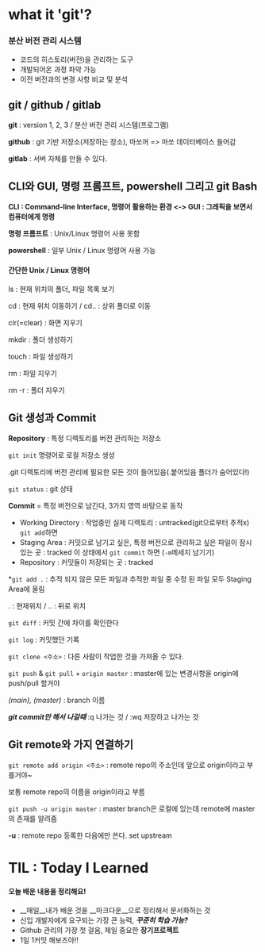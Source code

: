 # what it 'git'?

### 분산 버전 관리 시스템

- 코드의 히스토리(버전)을 관리하는 도구
- 개발되어온 과정 파악 가능
- 이전 버전과의 변경 사항 비교 및 분석



## git / github / gitlab

**git** : version 1, 2, 3 / 분산 버전 관리 시스템(프로그램)

**github** : git 기반 저장소(저장하는 장소), 마쏘꺼 => 마쏘 데이터베이스 들어감

**gitlab** : 서버 자체를 만들 수 있다.



## CLI와 GUI, 명령 프롬프트, powershell 그리고 git  Bash

**CLI : Command-line Interface, 명령어 활용하는 환경 <-> GUI : 그래픽을 보면서 컴퓨터에게 명령**

__명령 프롬프트__ : Unix/Linux 명령어 사용 못함 

__powershell__ : 일부 Unix / Linux 명령어 사용 가능



#### 간단한 Unix / Linux 명령어

ls : 현재 위치의 폴더, 파일 목록 보기

cd <path> : 현재 위치 이동하기 / cd.. : 상위 폴더로 이동

clr(=clear) : 화면 지우기

mkdir <name> : 폴더 생성하기

touch <name> : 파일 생성하기 

rm <name>  : 파일 지우기

rm -r <name> : 폴더 지우기



## Git 생성과 Commit

**Repository**  : 특정 디렉토리를 버전 관리하는 저장소

`git init` 명령어로 로컬 저장소 생성

.git 디렉토리에 버전 관리에 필요한 모든 것이 들어있음(.붙어있음 폴더가 숨어있다!)

`git status` : git 상태



__Commit__ = 특정 버전으로 남긴다, 3가지 영역 바탕으로 동작 

- Working Directory : 작업중인 실제 디렉토리 : untracked(git으로부터 추적x) `git add`하면
- Staging Area : 커밋으로 남기고 싶은, 특정 버전으로 관리하고 싶은 파일이 잠시 있는 곳 : tracked 이 상태에서 `git commit` 하면 (`-m`메세지 남기기)
- Repository : 커밋들이 저장되는 곳 : tracked 

*`git add .` : 추적 되지 않은 모든 파일과 추적한 파일 중 수정 된 파일 모두 Staging Area에 올림

. : 현재위치 / .. : 뒤로 위치



`git diff` : 커밋 간에 차이를 확인한다

`git log` : 커밋했던 기록

`git clone <주소>` : 다른 사람이 작업한 것을 가져올 수 있다.

`git push` & `git pull` + `origin master` : master에 있는 변경사항을 origin에 push/pull 할거야

_(main), (master)_ : branch 이름

___git commit만 해서 나갈때___   :q 나가는 것 / :wq 저장하고 나가는 것



## Git remote와 가지 연결하기

`git remote add origin <주소>` : remote repo의 주소인데 앞으로 origin이라고 부를거야~

보통 remote repo의 이름을 origin이라고 부름

`git push -u origin master` : master branch은 로컬에 있는데 remote에 master의 존재를 알려줌

__-u__ : remote repo 등록한 다음에만 쓴다. set upstream





# TIL : Today I Learned

#### 오늘 배운 내용을 정리해요!

- __매일__내가 배운 것을 __마크다운__으로 정리해서 문서화하는 것
- 신입 개발자에게 요구되는 가장 큰 능력, ___꾸준히 학습 가능?___
- Github 관리의 가장 첫 걸음, 제일 중요한 __장기프로젝트__
- 1일 1커밋 해보즈아!!